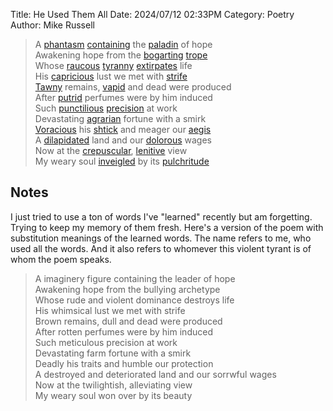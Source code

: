 Title: He Used Them All
Date: 2024/07/12 02:33PM
Category: Poetry
Author: Mike Russell

> A [phantasm](https://www.merriam-webster.com/dictionary/phantasm) [containing](https://www.merriam-webster.com/dictionary/containing) the [paladin](https://www.merriam-webster.com/dictionary/paladin) of hope<br>
> Awakening hope from the [bogarting](https://www.merriam-webster.com/dictionary/bogarting) [trope](https://www.merriam-webster.com/dictionary/trope)<br>
> Whose [raucous](https://www.merriam-webster.com/dictionary/raucous) [tyranny](https://www.merriam-webster.com/dictionary/tyranny) [extirpates](https://www.merriam-webster.com/dictionary/extirpates) life<br>
> His [capricious](https://www.merriam-webster.com/dictionary/capricious) lust we met with [strife](https://www.merriam-webster.com/dictionary/strife)<br>
> [Tawny](https://www.merriam-webster.com/dictionary/Tawny) remains, [vapid](https://www.merriam-webster.com/dictionary/vapid) and dead were produced<br>
> After [putrid](https://www.merriam-webster.com/dictionary/putrid) perfumes were by him induced<br>
> Such [punctilious](https://www.merriam-webster.com/dictionary/punctilious) [precision](https://www.merriam-webster.com/dictionary/precision) at work<br>
> Devastating [agrarian](https://www.merriam-webster.com/dictionary/agrarian) fortune with a smirk<br>
> [Voracious](https://www.merriam-webster.com/dictionary/Voracious) his [shtick](https://www.merriam-webster.com/dictionary/shtick) and meager our [aegis](https://www.merriam-webster.com/dictionary/aegis)<br>
> A [dilapidated](https://www.merriam-webster.com/dictionary/dilapidated) land and our [dolorous](https://www.merriam-webster.com/dictionary/dolorous) wages<br>
> Now at the [crepuscular](https://www.merriam-webster.com/dictionary/crepuscular), [lenitive](https://www.merriam-webster.com/dictionary/lenitive) view<br>
> My weary soul [inveigled](https://www.merriam-webster.com/dictionary/inveigled) by its [pulchritude](https://www.merriam-webster.com/dictionary/pulchritude)

## Notes

I just tried to use a ton of words I've "learned" recently but am forgetting. Trying to keep my memory of them fresh. Here's a version of the poem with substitution meanings of the learned words. The name refers to me, who used all the words. And it also refers to whomever this violent tyrant is of whom the poem speaks.

> A imaginery figure containing the leader of hope<br>
> Awakening hope from the bullying archetype<br>
> Whose rude and violent dominance destroys life<br>
> His whimsical lust we met with strife<br>
> Brown remains, dull and dead were produced<br>
> After rotten perfumes were by him induced<br>
> Such meticulous precision at work<br>
> Devastating farm fortune with a smirk<br>
> Deadly his traits and humble our protection<br>
> A destroyed and deteriorated land and our sorrwful wages<br>
> Now at the twilightish, alleviating view<br>
> My weary soul won over by its beauty

